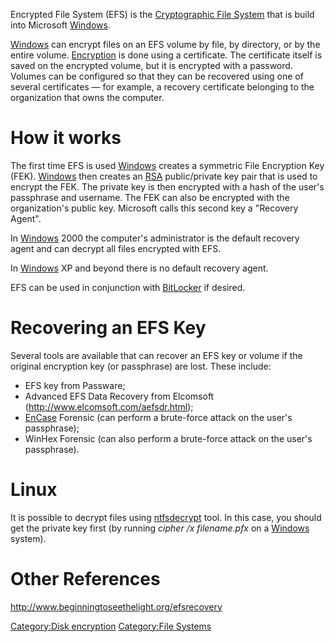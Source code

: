 Encrypted File System (EFS) is the [Cryptographic File
System](File_Systems#Cryptographic_File_Systems "wikilink") that is
build into Microsoft [Windows](Windows "wikilink").

[Windows](Windows "wikilink") can encrypt files on an EFS volume by
file, by directory, or by the entire volume.
[Encryption](Encryption "wikilink") is done using a certificate. The
certificate itself is saved on the encrypted volume, but it is encrypted
with a password. Volumes can be configured so that they can be recovered
using one of several certificates — for example, a recovery certificate
belonging to the organization that owns the computer.

# How it works

The first time EFS is used [Windows](Windows "wikilink") creates a
symmetric File Encryption Key (FEK). [Windows](Windows "wikilink") then
creates an [RSA](RSA "wikilink") public/private key pair that is used to
encrypt the FEK. The private key is then encrypted with a hash of the
user's passphrase and username. The FEK can also be encrypted with the
organization's public key. Microsoft calls this second key a "Recovery
Agent".

In [Windows](Windows "wikilink") 2000 the computer's administrator is
the default recovery agent and can decrypt all files encrypted with EFS.

In [Windows](Windows "wikilink") XP and beyond there is no default
recovery agent.

EFS can be used in conjunction with [BitLocker](BitLocker "wikilink") if
desired.

# Recovering an EFS Key

Several tools are available that can recover an EFS key or volume if the
original encryption key (or passphrase) are lost. These include:

- EFS key from Passware;
- Advanced EFS Data Recovery from Elcomsoft
  (http://www.elcomsoft.com/aefsdr.html);
- [EnCase](EnCase "wikilink") Forensic (can perform a brute-force attack
  on the user's passphrase);
- WinHex Forensic (can also perform a brute-force attack on the user's
  passphrase).

# Linux

It is possible to decrypt files using
[ntfsdecrypt](http://www.linux-ntfs.org/doku.php?id=ntfsdecrypt) tool.
In this case, you should get the private key first (by running *cipher
/x filename.pfx* on a [Windows](Windows "wikilink") system).

# Other References

<http://www.beginningtoseethelight.org/efsrecovery>

[Category:Disk encryption](Category:Disk_encryption "wikilink")
[Category:File Systems](Category:File_Systems "wikilink")